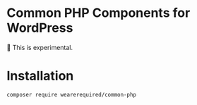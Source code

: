 # Common PHP Components for WordPress

🚧 This is experimental.

# Installation

```
composer require wearerequired/common-php
```

